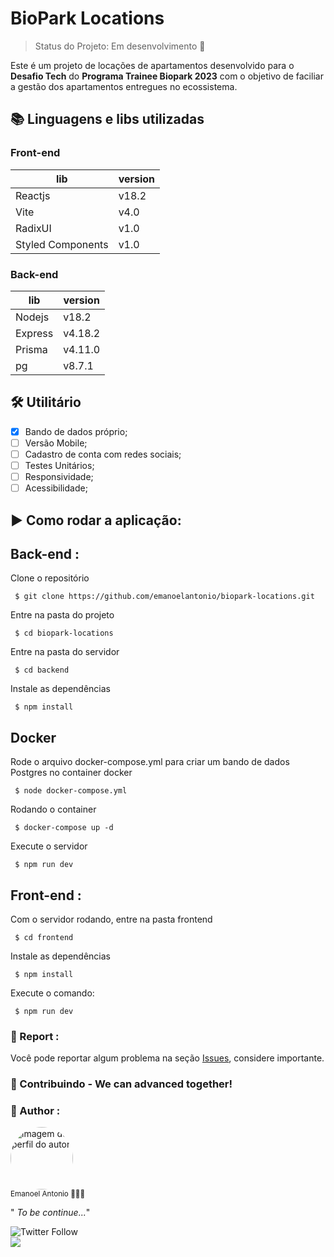 # BioPark Locations
> Status do Projeto: Em desenvolvimento :construction:

Este é um projeto de locações de apartamentos desenvolvido para o **Desafio Tech** do **Programa Trainee Biopark 2023** com o objetivo de faciliar a gestão dos apartamentos entregues no ecossistema.<br>

## 📚 Linguagens e libs utilizadas
### Front-end
| lib| version|
| ---- | -----|
| Reactjs|  v18.2|
| Vite| v4.0|
| RadixUI| v1.0|
| Styled Components| v1.0|


### Back-end
| lib| version|
| ---- | -----|
| Nodejs|  v18.2|
| Express| v4.18.2|
| Prisma| v4.11.0|
| pg| v8.7.1|

## 🛠️ Utilitário

- [X] Bando de dados próprio;
- [ ] Versão Mobile;
- [ ] Cadastro de conta com redes sociais;
- [ ] Testes Unitários;
- [ ] Responsividade;
- [ ] Acessibilidade;

## ▶️ Como rodar a aplicação:

## Back-end :
Clone o repositório
```
 $ git clone https://github.com/emanoelantonio/biopark-locations.git
```
 Entre na pasta do projeto
```
 $ cd biopark-locations
```
 Entre na pasta do servidor
```
 $ cd backend
```
 Instale as dependências
```
 $ npm install
```
## Docker
 Rode o arquivo docker-compose.yml para criar um bando de dados Postgres no container docker
```
 $ node docker-compose.yml
```
 Rodando o container
```
 $ docker-compose up -d
```
 Execute o servidor
```
 $ npm run dev
```
## Front-end :
Com o servidor rodando, entre na pasta frontend
```
 $ cd frontend
```
Instale as dependências
```
 $ npm install
```
 Execute o comando:
```
 $ npm run dev
```
### 📑 Report :

Você pode reportar algum problema na seção <a href="https://github.com/emanoelantonio/biopark-locations/issues">Issues</a>, considere importante.

### 🤝 Contribuindo - We can advanced together!


### 🧠 Author :
 <img style="border-radius: 50%;" src="https://avatars2.githubusercontent.com/u/60781248?s=460&u=43dbba3483d275c3d8964df24a8f5139f53dc282&v=4" width="100px;" alt="imagem de perfil do autor"/>
 <br />
 <sub>Emanoel Antonio 👨🏻‍💻</sub>

" _To be continue..._"

 ![Twitter Follow](https://img.shields.io/twitter/follow/DevEmanoel?style=social)</br>
 <a href="https://www.linkedin.com/in/emanoel-antonio-silva/"><img align="center" src="https://img.shields.io/static/v1?label=&message=Linkedin&color=3D008A&style=for-the-badge&logo=linkedin"/></a>
